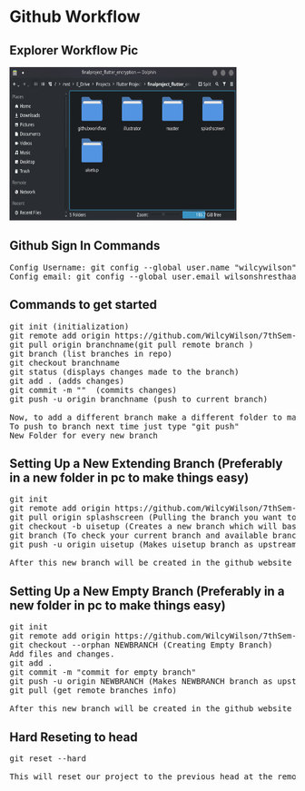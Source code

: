 # Github Workflow

## Explorer Workflow Pic
<img src="workflow.png" width="400" height="270"> 

## Github Sign In Commands

<pre>
Config Username: git config --global user.name "wilcywilson"
Config email: git config --global user.email wilsonshresthaapps@gmail.com
</pre>

## Commands to get started

<pre>
git init (initialization)
git remote add origin https://github.com/WilcyWilson/7thSem-FinalProject-EncryptionApp (origin github link)
git pull origin branchname(git pull remote branch )
git branch (list branches in repo)
git checkout branchname
git status (displays changes made to the branch)
git add . (adds changes)
git commit -m ""  (commits changes)
git push -u origin branchname (push to current branch)

Now, to add a different branch make a different folder to make things easier. And, repeat the above steps.
To push to branch next time just type "git push"
New Folder for every new branch
</pre>

## Setting Up a New Extending Branch (Preferably in a new folder in pc to make things easy)

<pre>
git init
git remote add origin https://github.com/WilcyWilson/7thSem-FinalProject-EncryptionApp
git pull origin splashscreen (Pulling the branch you want to add new features to.)
git checkout -b uisetup (Creates a new branch which will base it off the HEAD of current branch i.e. splashscreen.)
git branch (To check your current branch and available branches)
git push -u origin uisetup (Makes uisetup branch as upstream)

After this new branch will be created in the github website too.
</pre>

## Setting Up a New Empty Branch (Preferably in a new folder in pc to make things easy)

<pre>
git init
git remote add origin https://github.com/WilcyWilson/7thSem-FinalProject-EncryptionApp
git checkout --orphan NEWBRANCH (Creating Empty Branch)
Add files and changes.
git add .
git commit -m "commit for empty branch"
git push -u origin NEWBRANCH (Makes NEWBRANCH branch as upstream)
git pull (get remote branches info)

After this new branch will be created in the github website too.
</pre>

## Hard Reseting to head

<pre>
git reset --hard

This will reset our project to the previous head at the remote repo.
</pre>